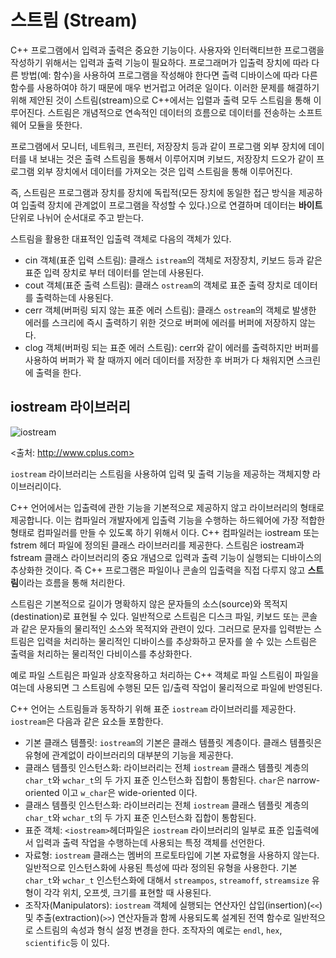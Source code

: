 # 스트림 (Stream)


C++ 프로그램에서 입력과 출력은 중요한 기능이다. 사용자와 인터랙티브한 프로그램을 작성하기 위해서는 입력과 출력 기능이 필요하다. 
프로그래머가 입출력 장치에 따라 다른 방법(예: 함수)을 사용하여 프로그램을 작성해야 한다면
츨력 디바이스에 따라 다른 함수를 사용하여야 하기 때문에 매우 번거럽고 어려운 일이다.
이러한 문제를 해결하기 위해 제안된 것이 스트림(stream)으로 C++에서는 입렬과 출력 모두 스트림을 통해 이루어진다. 
스트림은 개념적으로 연속적인 데이터의 흐름으로 데이터를 전송하는 소프트웨어 모듈을 뜻한다.

프로그램에서 모니터, 네트워크, 프린터, 저장장치 등과 같이 프로그램 외부 장치에 데이터를 내 보내는 것은 출력 스트림을 통해서 이루어지며 키보드, 저장장치 드오가 같이 프로그램 외부 장치에서 데이터를 가져오는 것은 입력 스트림을 통해 이루어진다.  

즉, 스트림은 프로그램과 장치를 장치에 독립적(모든 장치에 동일한 접근 방식을 제공하여 입출력 장치에 관계없이 프로그램을 작성할 수 있다.)으로 연결하며 데이터는 **바이트** 단위로 나뉘어 순서대로 주고 받는다. 

스트림을 활용한 대표적인 입출력 객체로 다음의 객체가  있다. 

* cin 객체(표준 입력 스트림):  클래스 ```istream```의 객체로 저장장치, 키보드 등과 같은 표준 입력 장치로 부터 데이터를 얻는데 사용된다. 
* cout 객체(표준 출력 스트림): 클래스 ```ostream```의 객체로 표준 출력 장치로 데이터를 출력하는데 사용된다.
* cerr 객체(버퍼링 되지 않는 표준 에러 스트림): 클래스 ```ostream```의 객체로 발생한 에러를 스크리에 즉시 출력하기 위한 것으로 버퍼에 에러를 버퍼에 저장하지 않는다.
* clog 객체(버퍼링 되는 표준 에러 스트림): cerr와 같이 에러를 출력하지만 버퍼를 사용하여 버퍼가 꽉 찰 때까지 에러 데이터를 저장한 후 버퍼가 다 채워지면 스크린에 출력을 한다. 

##  iostream 라이브러리 

![iostream](http://www.cplusplus.com/img/iostream.gif) 

<출처: http://www.cplus.com>

``iostream`` 라이브러리는 스트림을 사용하여 입력 및 출력 기능을 제공하는 객체지향 라이브러리이다.

C++ 언어에서는 입출력에 관한 기능을 기본적으로 제공하지 않고 라이브러리의 형태로 제공합니다.
이는 컴파일러 개발자에게 입출력 기능을 수행하는 하드웨어에 가장 적합한 형태로 컴파일러를 만들 수 있도록 하기 위해서 이다. 
C++ 컴파일러는 iostream 또는 fstrem 헤더 파일에 정의된 클래스 라이브러리를 제공한다.
스트림은 iostream과 fstream 클래스 라이브러리의 중요 개념으로 입력과 출력 기능이 실행되는 디바이스의 추상화한 것이다.
즉 C++ 프로그램은 파일이나 콘솔의 입출력을 직접 다루지 않고 **스트림**이라는 흐름을 통해 처리한다. 

스트림은 기본적으로 길이가 명확하지 않은 문자들의 소스(source)와 목적지(destination)로 표현될 수 있다. 
일반적으로 스트림은 디스크 파일, 키보드 또는 콘솔과 같은 문자들의 물리적인 소스와 목적지와 관련이 있다. 
그러므로 문자를 입력받는 스트림은 입력을 처리하는 물리적인 디바이스를 추상화하고 문자를 쓸 수 있는 스트림은 
출력을 처리하는 물리적인 다비이스를 추상화한다.

예로 파일 스트림은 파일과 상호작용하고 처리하는 C++ 객체로 파일 스트림이 파일을 여는데 사용되면 그 스트림에
수행된 모든 입/출력 작업이 물리적으로 파일에 반영된다. 

C++ 언어는 스트림들과 동작하기 위해 표준 ```iostream``` 라이브러리를 제공한다. 
```iostream```은 다음과 같은 요소들 포함한다.

* 기본 클래스 템플릿: ```iostream```의 기본은 클래스 템플릿 계층이다. 
클래스 템플릿은 유형에 관계없이 라이브러리의 대부분의 기능을 제공한다.  
* 클래스 템플릿 인스턴스화: 라이브러리는 전체 ```iostream``` 클래스 템플릿 계층의 ```char_t```와 ```wchar_t```의 두 가지 표준 인스턴스화 집합이 통함된다.
```char```은 narrow-oriented 이고 ```w_char```은 wide-oriented 이다. 
* 클래스 템플릿 인스턴스화: 라이브러리는 전체 ```iostream``` 클래스 템플릿 계층의 ```char_t```와 ```wchar_t```의 두 가지 표준 인스턴스화 집합이 통함된다.
* 표준 객체: ```<iostream>```헤더파일은 ```iostream``` 라이브러리의 일부로 표준 입출력에서 입력과 출력 작업을 수행하는데 사용되는 특정 
객체를 선언한다.
* 자료형: ```iostream``` 클래스는 멤버의 프로토타입에 기본 자료형을 사용하지 않는다. 일반적으로 인스턴스화에 사용된 특성에 따라 정의된 유형을 사용한다.
기본 ```char_t```와 ```wchar_t``` 인스턴스화에 대해서 ```streampos```, ```streamoff```, ```streamsize``` 유형이 각각 위치, 오프셋, 크기를 표현할 때 사용된다. 
* 조작자(Manipulators): ```iostream``` 객체에 실행되는 연산자인 삽입(insertion)(```<<```) 및 추출(extraction)(```>>```) 
연산자들과 함께 사용되도록 설계된 전역 함수로 일반적으로 스트림의 속성과 형식 설정 변경을 한다. 
조작자의 예로는 ```endl```, ```hex```, ```scientific```등 이 있다.




